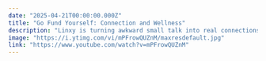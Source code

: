 ```yaml
---
date: "2025-04-21T00:00:00.000Z"
title: "Go Fund Yourself: Connection and Wellness"
description: "Linxy is turning awkward small talk into real connections with a Pokémon GO-inspired networking platform, while Canabix is changing the way we energize, combining CBD + probiotics for calm, focused energy."
image: "https://i.ytimg.com/vi/mPFrowQUZnM/maxresdefault.jpg"
link: "https://www.youtube.com/watch?v=mPFrowQUZnM"
---
```

